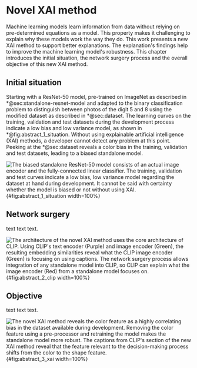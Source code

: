 # Novel XAI method
Machine learning models learn information from data without relying on pre-determined equations as a model. This property makes it challenging to explain why these models work the way they do. This work presents a new XAI method to support better explanations. The explanation's findings help to improve the machine learning model's robustness. This chapter introduces the initial situation, the network surgery process and the overall objective of this new XAI method.

## Initial situation
Starting with a ResNet-50 model, pre-trained on ImageNet as described in \*@sec:standalone-resnet-model and adapted to the binary classification problem to distinguish between photos of the digit 5 and 8 using the modified dataset as described in \*@sec:dataset. The learning curves on the training, validation and test datasets during the development process indicate a low bias and low variance model, as shown in \*@fig:abstract_1_situation. Without using explainable artificial intelligence (XAI) methods, a developer cannot detect any problem at this point. Peeking at the \*@sec:dataset reveals a color bias in the training, validation and test datasets, leading to a biased standalone model.

![The biased standalone ResNet-50 model consists of an actual image encoder and the fully-connected linear classifier. The training, validation and test curves indicate a low bias, low variance model regarding the dataset at hand during development. It cannot be said with certainty whether the model is biased or not without using XAI.](source/figures/abstract/abstract_1_situation.png "Architecture and training, validation and test curves of the biased standalone model."){#fig:abstract_1_situation width=100%}

## Network surgery
text text text.

![The architecture of the novel XAI method uses the core architecture of CLIP. Using CLIP's text encoder (Purple) and image encoder (Green), the resulting embedding similarities reveal what the CLIP image encoder (Green) is focusing on using captions. The network surgery process allows integration of any standalone model into CLIP, so CLIP can explain what the image encoder (Red) from a standalone model focuses on.](source/figures/abstract/abstract_2_clip.png "Overview of the novel XAI method."){#fig:abstract_2_clip width=100%}

## Objective
text text text.

![The novel XAI method reveals the color feature as a highly correlating bias in the dataset available during development. Removing the color feature using a pre-processor and retraining the model makes the standalone model more robust. The captions from CLIP's section of the new XAI method reveal that the feature relevant to the decision-making process shifts from the color to the shape feature.](source/figures/abstract/abstract_3_xai.png "Comparison between the standalone model with and without the use of XAI."){#fig:abstract_3_xai width=100%}

<!-- 
How transferable are features in deep neural networks?
https://papers.nips.cc/paper/2014/hash/375c71349b295fbe2dcdca9206f20a06-Abstract.html
-->

<!--
layer switching:
- preserve CLIP embedding space
- transfer decision critical layers from given model to CLIP
-->
